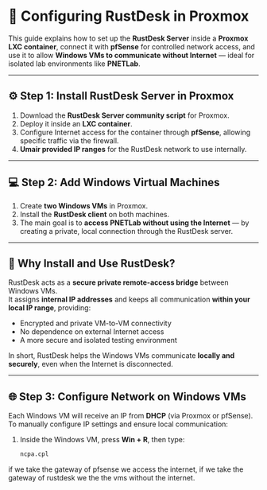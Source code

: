 # 🧩 Configuring RustDesk in Proxmox

This guide explains how to set up the **RustDesk Server** inside a **Proxmox LXC container**, connect it with **pfSense** for controlled network access, and use it to allow **Windows VMs to communicate without Internet** — ideal for isolated lab environments like **PNETLab**.

---

## ⚙️ Step 1: Install RustDesk Server in Proxmox

1. Download the **RustDesk Server community script** for Proxmox.  
2. Deploy it inside an **LXC container**.  
3. Configure Internet access for the container through **pfSense**, allowing specific traffic via the firewall.  
4. **Umair provided IP ranges** for the RustDesk network to use internally.

---

## 💻 Step 2: Add Windows Virtual Machines

1. Create **two Windows VMs** in Proxmox.  
2. Install the **RustDesk client** on both machines.  
3. The main goal is to **access PNETLab without using the Internet** — by creating a private, local connection through the RustDesk server.

---

## 🔐 Why Install and Use RustDesk?

RustDesk acts as a **secure private remote-access bridge** between Windows VMs.  
It assigns **internal IP addresses** and keeps all communication **within your local IP range**, providing:

- Encrypted and private VM-to-VM connectivity  
- No dependence on external Internet access  
- A more secure and isolated testing environment

In short, RustDesk helps the Windows VMs communicate **locally and securely**, even when the Internet is disconnected.

---

## 🌐 Step 3: Configure Network on Windows VMs

Each Windows VM will receive an IP from **DHCP** (via Proxmox or pfSense).  
To manually configure IP settings and ensure local communication:

1. Inside the Windows VM, press **Win + R**, then type:
   ```cmd
   ncpa.cpl

if we take the gateway of pfsense we access the internet,
if we take the gateway of rustdesk we the the vms without the internet.
